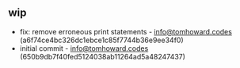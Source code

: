 ## wip
 - fix: remove erroneous print statements - info@tomhoward.codes (a6f74ce4bc326dc1ebce1c85f7744b36e9ee34f0)
 - initial commit - info@tomhoward.codes (650b9db7f40fed5124038ab11264ad5a48247437)

